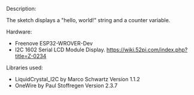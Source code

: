 Description:

The sketch displays a "hello, world!" string and a counter variable.


Hardware:

* Freenove ESP32-WROVER-Dev
* I2C 1602 Serial LCD Module Display. https://wiki.52pi.com/index.php?title=Z-0234 
 

Libraries used:

* LiquidCrystal_I2C by Marco Schwartz Version 1.1.2
* OneWire by Paul Stoffregen Version 2.3.7
